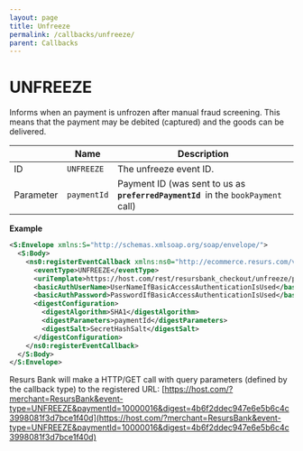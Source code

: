 ```yaml
---
layout: page
title: Unfreeze
permalink: /callbacks/unfreeze/
parent: Callbacks
---
```


# UNFREEZE 

Informs when an payment is unfrozen after manual fraud screening. This
means that the payment may be debited (captured) and the goods can be
delivered.
  
|           | Name        | Description                                                                            |
|-----------|-------------|----------------------------------------------------------------------------------------|
| ID        | `UNFREEZE`  | The unfreeze event ID.                                                                 |
| Parameter | `paymentId` | Payment ID (was sent to us as ` `**`preferredPaymentId`**` `in the `bookPayment` call) |
  
**Example**

```xml
<S:Envelope xmlns:S="http://schemas.xmlsoap.org/soap/envelope/">
  <S:Body>
    <ns0:registerEventCallback xmlns:ns0="http://ecommerce.resurs.com/v4/msg/configuration" xmlns:ns1="http://ecommerce.resurs.com/v4/msg/exception">
      <eventType>UNFREEZE</eventType>
      <uriTemplate>https://host.com/rest/resursbank_checkout/unfreeze/paymentId/{paymentId}/digest/{digest}</uriTemplate>
      <basicAuthUserName>UserNameIfBasicAccessAuthenticationIsUsed</basicAuthUserName>
      <basicAuthPassword>PasswordIfBasicAccessAuthenticationIsUsed</basicAuthPassword>
      <digestConfiguration>
        <digestAlgorithm>SHA1</digestAlgorithm>
        <digestParameters>paymentId</digestParameters>
        <digestSalt>SecretHashSalt</digestSalt>
      </digestConfiguration>
    </ns0:registerEventCallback>
  </S:Body>
</S:Envelope>  
```

 Resurs Bank will make a HTTP/GET call with query parameters (defined by
the callback type) to the registered URL:
[https://host.com/?merchant=ResursBank&event-type=UNFREEZE&paymentId=10000016&digest=4b6f2ddec947e6e5b6c4c3998081f3d7bce1f40d](https://host.com/?merchant=ResursBank&event-type=UNFREEZE&paymentId=10000016&digest=4b6f2ddec947e6e5b6c4c3998081f3d7bce1f40d)
  
